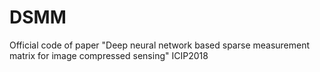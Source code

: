 # DSMM
Official code of paper "Deep neural network based sparse measurement matrix for image compressed sensing" ICIP2018
